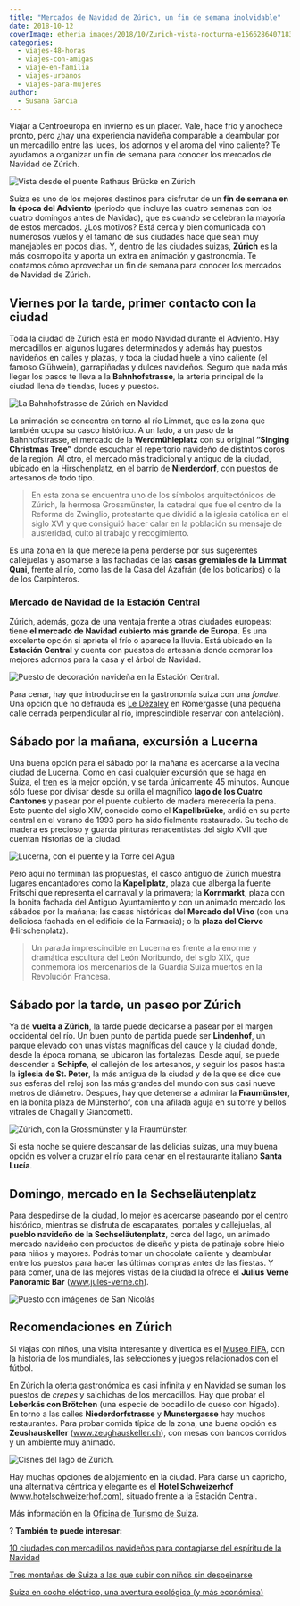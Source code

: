 ```yaml
---
title: "Mercados de Navidad de Zúrich, un fin de semana inolvidable"
date: 2018-10-12
coverImage: etheria_images/2018/10/Zurich-vista-nocturna-e1566286407183.jpg
categories: 
  - viajes-48-horas
  - viajes-con-amigas
  - viaje-en-familia
  - viajes-urbanos
  - viajes-para-mujeres
author: 
  - Susana Garcia
---
```


Viajar a Centroeuropa en invierno es un placer. Vale, hace frío y anochece pronto, pero 
¿hay una experiencia navideña comparable a deambular por un mercadillo entre las luces, 
los adornos y el aroma del vino caliente? Te ayudamos a organizar un fin de semana para 
conocer los mercados de Navidad de Zúrich. 

![Vista desde el puente Rathaus Brücke en Zúrich](etheria_images/2018/10/Zurich-vista-desde-el-río-1024x683.jpg "Vista desde el puente Rathaus Brücke. ©Switzerland Tourism/Christof Sonderegger")

Suiza es uno de los mejores destinos para disfrutar de un **fin de semana en la época 
del Adviento** (periodo que incluye las cuatro semanas con los cuatro domingos antes de 
Navidad), que es cuando se celebran la mayoría de estos mercados. ¿Los motivos? Está 
cerca y bien comunicada con numerosos vuelos y el tamaño de sus ciudades hace que sean 
muy manejables en pocos días. Y, dentro de las ciudades suizas, **Zúrich** es la más 
cosmopolita y aporta un extra en animación y gastronomía. Te contamos cómo aprovechar un 
fin de semana para conocer los mercados de Navidad de Zúrich. 

## Viernes por la tarde, primer contacto con la ciudad

Toda la ciudad de Zúrich está en modo Navidad durante el Adviento. Hay mercadillos en 
algunos lugares determinados y además hay puestos navideños en calles y plazas, y toda 
la ciudad huele a vino caliente (el famoso Glühwein), garrapiñadas y dulces navideños. 
Seguro que nada más llegar los pasos te lleva a la **Bahnhofstrasse**, la arteria 
principal de la ciudad llena de tiendas, luces y puestos. 

![La Bahnhofstrasse de Zúrich en Navidad](etheria_images/2018/10/Zurich-Bahnhofstrasse-navidad-1024x683.jpg "La Bahnhofstrasse en Navidad. ©Switzerland Tourism/Ivo Scholz")

La animación se concentra en torno al río Limmat, que es la zona que también ocupa su 
casco histórico. A un lado, a un paso de la Bahnhofstrasse, el mercado de la 
**Werdmühleplatz** con su original **“Singing Christmas Tree”** donde escuchar el 
repertorio navideño de distintos coros de la región. Al otro, el mercado más tradicional 
y antiguo de la ciudad, ubicado en la Hirschenplatz, en el barrio de **Nierderdorf**, 
con puestos de artesanos de todo tipo. 

> En esta zona se encuentra uno de los símbolos arquitectónicos de Zúrich, la hermosa 
> Grossmünster, la catedral que fue el centro de la Reforma de Zwinglio, protestante que 
> dividió a la iglesia católica en el siglo XVI y que consiguió hacer calar en la 
> población su mensaje de austeridad, culto al trabajo y recogimiento. 

Es una zona en la que merece la pena perderse por sus sugerentes callejuelas y asomarse 
a las fachadas de las **casas gremiales de la Limmat Quai**, frente al río, como las de 
la Casa del Azafrán (de los boticarios) o la de los Carpinteros. 

### Mercado de Navidad de la Estación Central

Zúrich, además, goza de una ventaja frente a otras ciudades europeas: tiene **el mercado 
de Navidad cubierto más grande de Europa**. Es una excelente opción si aprieta el frío o 
aparece la lluvia. Está ubicado en la **Estación Central** y cuenta con puestos de 
artesanía donde comprar los mejores adornos para la casa y el árbol de Navidad. 

![Puesto de decoración navideña en la Estación Central.](etheria_images/2018/10/Zurich-mercado-Estacion-Central-1024x726.jpg "Puesto de decoración navideña en la Estación Central. ©SG.")

Para cenar, hay que introducirse en la gastronomía suiza con una _fondue_. Una opción 
que no defrauda es [Le Dézaley](https://le-dezaley.ch) en Römergasse (una pequeña calle 
cerrada perpendicular al río, imprescindible reservar con antelación). 

## Sábado por la mañana, excursión a Lucerna

Una buena opción para el sábado por la mañana es acercarse a la vecina ciudad de 
Lucerna. Como en casi cualquier excursión que se haga en Suiza, el [tren](https://www.sbb.ch/home.html) 
es la mejor opción, y se tarda únicamente 45 minutos. Aunque sólo fuese por divisar 
desde su orilla el magnífico **lago de los Cuatro Cantones** y pasear por el puente 
cubierto de madera merecería la pena. Este puente del siglo XIV, conocido como el 
**Kapellbrücke**, ardió en su parte central en el verano de 1993 pero ha sido fielmente 
restaurado. Su techo de madera es precioso y guarda pinturas renacentistas del siglo 
XVII que cuentan historias de la ciudad. 

![Lucerna, con el puente y la Torre del Agua](etheria_images/2018/10/Lucerna-navidad-1024x517.jpg "Lucerna, con el puente y la Torre del Agua. ©STST-STTP.")

Pero aquí no terminan las propuestas, el casco antiguo de Zúrich muestra lugares 
encantadores como la **Kapellplatz**, plaza que alberga la fuente Fritschi que 
representa el carnaval y la primavera; la **Kornmarkt**, plaza con la bonita fachada del 
Antiguo Ayuntamiento y con un animado mercado los sábados por la mañana; las casas 
históricas del **Mercado del Vino** (con una deliciosa fachada en el edificio de la 
Farmacia); o la **plaza del Ciervo** (Hirschenplatz). 

> Un parada imprescindible en Lucerna es frente a la enorme y dramática escultura del León 
> Moribundo, del siglo XIX, que conmemora los mercenarios de la Guardia Suiza muertos en 
> la Revolución Francesa. 

## Sábado por la tarde, un paseo por Zúrich

Ya de **vuelta a Zúrich**, la tarde puede dedicarse a pasear por el margen occidental 
del río. Un buen punto de partida puede ser **Lindenhof**, un parque elevado con unas 
vistas magníficas del cauce y la ciudad donde, desde la época romana, se ubicaron las 
fortalezas. Desde aquí, se puede descender a **Schipfe**, el callejón de los artesanos, 
y seguir los pasos hasta la **iglesia de St. Peter**, la más antigua de la ciudad y de 
la que se dice que sus esferas del reloj son las más grandes del mundo con sus casi 
nueve metros de diámetro. Después, hay que detenerse a admirar la **Fraumünster**, en la 
bonita plaza de Münsterhof, con una afilada aguja en su torre y bellos vitrales de 
Chagall y Giancometti. 

![Zúrich, con la Grossmünster y la Fraumünster.](etheria_images/2018/10/Zurich-panoramica-1024x395.jpg "Panorámica de Zúrich, con la Grossmünster y la Fraumünster. ©swiss-image.ch/Jan Geerk")

Si esta noche se quiere descansar de las delicias suizas, una muy buena opción es volver 
a cruzar el río para cenar en el restaurante italiano **Santa Lucía**. 

## Domingo, mercado en la Sechseläutenplatz

Para despedirse de la ciudad, lo mejor es acercarse paseando por el centro histórico, 
mientras se disfruta de escaparates, portales y callejuelas, al **pueblo navideño de la 
Sechseläutenplatz**, cerca del lago, un animado mercado navideño con productos de diseño 
y pista de patinaje sobre hielo para niños y mayores. Podrás tomar un chocolate caliente 
y deambular entre los puestos para hacer las últimas compras antes de las fiestas. Y 
para comer, una de las mejores vistas de la ciudad la ofrece el **Julius Verne Panoramic 
Bar** (www.jules-verne.ch). 

![Puesto con imágenes de San Nicolás](etheria_images/2018/10/Zurich-puesto-mercadillo-1024x711.jpg "Puesto con imágenes de San Nicolás. © Susana García")

## Recomendaciones en Zúrich

Si viajas con niños, una visita interesante y divertida es el [Museo 
FIFA](http://es.fifamuseum.com), con la historia de los mundiales, las selecciones y 
juegos relacionados con el fútbol. 

En Zúrich la oferta gastronómica es casi infinita y en Navidad se suman los puestos de 
_crepes_ y salchichas de los mercadillos. Hay que probar el **Leberkäs con Brötchen** 
(una especie de bocadillo de queso con hígado). En torno a las calles 
**Niederdorfstrasse** y **Munstergasse** hay muchos restaurantes. Para probar comida 
típica de la zona, una buena opción es **Zeushauskeller** (www.zeughauskeller.ch), con 
mesas con bancos corridos y un ambiente muy animado. 

![Cisnes del lago de Zúrich.](etheria_images/2018/10/zurich-suiza-cisnes-lago.jpg "Cisnes del lago de Zúrich.")

Hay muchas opciones de alojamiento en la ciudad. Para darse un capricho, una alternativa 
céntrica y elegante es el **Hotel Schweizerhof** (www.hotelschweizerhof.com), situado 
frente a la Estación Central. 

Más información en la [Oficina de Turismo de 
Suiza](https://www.myswitzerland.com/es/destinos/regiones/regiones-suisa-zuerich-region.html). 

? **También te puede interesar:** 

[10 ciudades con mercadillos navideños para contagiarse del espíritu de la 
Navidad](https://etheriamagazine.com/2021/10/14/10-ciudades-con-mercadillos-para-contagiarse-del-espiritu-navideno/) 

[Tres montañas de Suiza a las que subir con niños sin 
despeinarse](https://etheriamagazine.com/2018/09/28/tres-montanas-suizas-a-las-que-subir-sin-despeinarse/) 

[Suiza en coche eléctrico, una aventura ecológica (y más 
económica)](https://etheriamagazine.com/2021/02/10/ruta-en-coche-electrico-por-suiza/)
